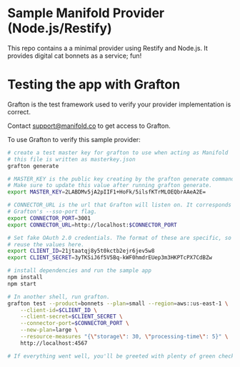 # Sample Manifold Provider (Node.js/Restify)

This repo contains a a minimal provider using Restify and Node.js.
It provides digital cat bonnets as a service; fun!

# Testing the app with Grafton

Grafton is the test framework used to verify your provider implementation is
correct.

Contact [support@manifold.co](mailto:support@manifold.co) to get access to
Grafton.


To use Grafton to verify this sample provider:

```bash
# create a test master key for grafton to use when acting as Manifold
# this file is written as masterkey.json
grafton generate

# MASTER_KEY is the public key creating by the grafton generate command
# Make sure to update this value after running grafton generate.
export MASTER_KEY=2LABDMv5jA2pIIF1+HoFk/5ilsfKTrMLOEQbrAAeA2E=

# CONNECTOR_URL is the url that Grafton will listen on. It corresponds to
# Grafton's --sso-port flag.
export CONNECTOR_PORT=3001
export CONNECTOR_URL=http://localhost:$CONNECTOR_PORT

# Set fake OAuth 2.0 credentials. The format of these are specific, so you can
# reuse the values here.
export CLIENT_ID=21jtaatqj8y5t0kctb2ejr6jev5w8
export CLIENT_SECRET=3yTKSiJ6f5V5Bq-kWF0hmdrEUep3m3HKPTcPX7CdBZw

# install dependencies and run the sample app
npm install
npm start

# In another shell, run grafton.
grafton test --product=bonnets --plan=small --region=aws::us-east-1 \
    --client-id=$CLIENT_ID \
    --client-secret=$CLIENT_SECRET \
    --connector-port=$CONNECTOR_PORT \
    --new-plan=large \
    --resource-measures "{\"storage\": 30, \"processing-time\": 5}" \
    http://localhost:4567

# If everything went well, you'll be greeted with plenty of green check marks!
```
